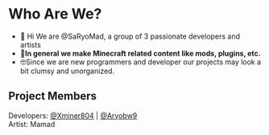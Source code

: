 # Who Are We?
- 👋 Hi We are @SaRyoMad, a group of 3 passionate developers and artists
- 📝**In general we make Minecraft related content like mods, plugins, etc.**
- 🤓Since we are new programmers and developer our projects may look a bit clumsy and unorganized.
## Project Members
 Developers: [@Xminer804](https://gist.github.com/Xminer804) | [@Aryobw9](https://gist.github.com/Aryobw9) <br />
 Artist: Mamad
 
<!---
SaRyoMad/SaRyoMad is a ✨ special ✨ repository because its `README.md` (this file) appears on your GitHub profile.
You can click the Preview link to take a look at your changes.
--->
